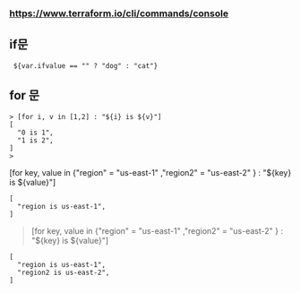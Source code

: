 ### https://www.terraform.io/cli/commands/console

## if문
```
 ${var.ifvalue == "" ? "dog" : "cat"}
```
## for 문
``` 
> [for i, v in [1,2] : "${i} is ${v}"]
[
  "0 is 1",
  "1 is 2",
]
>  
```

[for key, value in {"region" = "us-east-1" ,"region2" = "us-east-2" } : "${key} is ${value}"]
```
[
  "region is us-east-1",
]
```

> [for key, value in {"region" = "us-east-1" ,"region2" = "us-east-2" } : "${key} is ${value}"]
```
[
  "region is us-east-1",
  "region2 is us-east-2",
]
```
